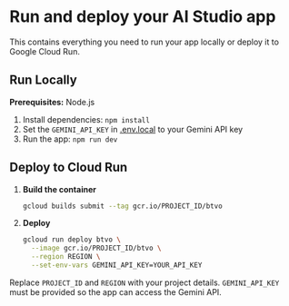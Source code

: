 # Run and deploy your AI Studio app

This contains everything you need to run your app locally or deploy it to Google Cloud Run.

## Run Locally

**Prerequisites:**  Node.js


1. Install dependencies:
   `npm install`
2. Set the `GEMINI_API_KEY` in [.env.local](.env.local) to your Gemini API key
3. Run the app:
   `npm run dev`

## Deploy to Cloud Run

1. **Build the container**

   ```bash
   gcloud builds submit --tag gcr.io/PROJECT_ID/btvo
   ```

2. **Deploy**

   ```bash
   gcloud run deploy btvo \
     --image gcr.io/PROJECT_ID/btvo \
     --region REGION \
     --set-env-vars GEMINI_API_KEY=YOUR_API_KEY
   ```

Replace `PROJECT_ID` and `REGION` with your project details. `GEMINI_API_KEY` must be provided so the app can access the Gemini API.
